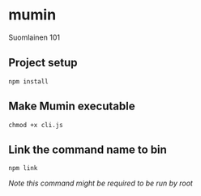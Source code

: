 # mumin
Suomlainen 101

## Project setup
```
npm install
```

## Make Mumin executable
```
chmod +x cli.js
```

## Link the command name to bin
```
npm link
```
*Note this command might be required to be run by root*
